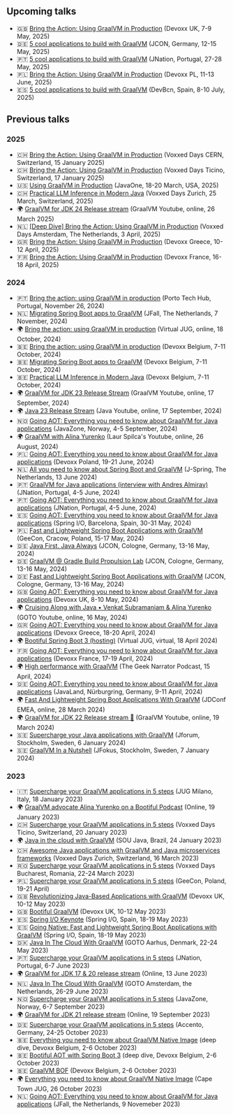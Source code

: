 ## Upcoming talks


* 🇬🇧 [Bring the Action: Using GraalVM in Production](https://www.devoxx.co.uk/) (Devoxx UK, 7-9 May, 2025)
* 🇩🇪 [5 cool applications to build with GraalVM](https://2025.europe.jcon.one/) (JCON, Germany, 12-15 May, 2025)
* 🇵🇹 [5 cool applications to build with GraalVM](https://jnation.pt/) (JNation, Portugal, 27-28 May, 2025)
* 🇵🇱 [Bring the Action: Using GraalVM in Production](https://devoxx.pl/) (Devoxx PL, 11-13 June, 2025)
* 🇪🇸 [5 cool applications to build with GraalVM](https://www.devbcn.com/) (DevBcn, Spain, 8-10 July, 2025)


## Previous talks

### 2025

* 🇨🇭 [Bring the Action: Using GraalVM in Production](https://www.youtube.com/watch?v=lJ6627CD8n4) (Voxxed Days CERN, Switzerland, 15 January 2025)
* 🇨🇭 [Bring the Action: Using GraalVM in Production](https://ticino.voxxeddays.com/) (Voxxed Days Ticino, Switzerland, 17 January 2025)
* 🇺🇸 [Using GraalVM in Production](https://www.oracle.com/javaone/) (JavaOne, 18-20 March, USA, 2025)
* 🇨🇭 [Practical LLM Inference in Modern Java](https://www.youtube.com/watch?v=KooKPWB_ktk) (Voxxed Days Zurich, 25 March, Switzerland, 2025)
* 🌍 [GraalVM for JDK 24 Release stream](https://www.youtube.com/watch?v=_3a0QU2pkrA) (GraalVM Youtube, online, 26 March 2025)
* 🇳🇱 [[Deep Dive] Bring the Action: Using GraalVM in Production](https://www.youtube.com/watch?v=VVUngUrMjAo) (Voxxed Days Amsterdam, The Netherlands, 3 April, 2025)
* 🇬🇷 [Bring the Action: Using GraalVM in Production](https://devoxx.gr/) (Devoxx Greece, 10-12 April, 2025)
* 🇫🇷 [Bring the Action: Using GraalVM in Production](https://www.devoxx.fr/) (Devoxx France, 16-18 April, 2025)

### 2024

* 🇵🇹 [Bring the action: using GraalVM in production](https://portotechhub.com/conference-2024/) (Porto Tech Hub, Portugal, November 26, 2024)
* 🇳🇱 [Migrating Spring Boot apps to GraalVM](https://jfall.nl/) (JFall, The Netherlands, 7 November, 2024)
* 🌍 [Bring the action: using GraalVM in production](https://www.youtube.com/live/3zGERjbzqDE) (Virtual JUG, online, 18 October, 2024)
* 🇧🇪 [Bring the action: using GraalVM in production](https://www.youtube.com/watch?v=axQXBKHSwkM) (Devoxx Belgium, 7-11 October, 2024)
* 🇧🇪 [Migrating Spring Boot apps to GraalVM](https://www.youtube.com/watch?v=yQC6LBSw2zs) (Devoxx Belgium, 7-11 October, 2024)
* 🇧🇪 [Practical LLM Inference in Modern Java](https://www.youtube.com/watch?v=zgAMxC7lzkc) (Devoxx Belgium, 7-11 October, 2024)
* 🌍 [GraalVM for JDK 23 Release Stream](https://www.youtube.com/watch?v=8puMt1gVOr8) (GraalVM Youtube, online, 17 September, 2024)
* 🌍 [Java 23 Release Stream](https://www.youtube.com/watch?v=QG9xKpgwOI4) (Java Youtube, online, 17 September, 2024)
* 🇳🇴 [Going AOT: Everything you need to know about GraalVM for Java applications](https://2024.javazone.no/) (JavaZone, Norway, 4-5 September, 2024)
* 🌍 [GraalVM with Alina Yurenko](https://www.youtube.com/watch?v=nOezda6u-g0) (Laur Spilca's Youtube, online, 26 August, 2024)
* 🇵🇱 [Going AOT: Everything you need to know about GraalVM for Java applications](https://devoxx.pl/) (Devoxx Poland, 19-21 June, 2024)
* 🇳🇱 [All you need to know about Spring Boot and GraalVM](https://jspring.nl/) (J-Spring, The Netherlands, 13 June 2024)
* 🇵🇹 [GraalVM for Java applications (interview with Andres Almiray)](https://www.youtube.com/watch?v=jHswmuUzmmI) (JNation, Portugal, 4-5 June, 2024)
* 🇵🇹 [Going AOT: Everything you need to know about GraalVM for Java applications](https://jnation.pt/) (JNation, Portugal, 4-5 June, 2024)
* 🇪🇸 [Going AOT: Everything you need to know about GraalVM for Java applications](https://www.youtube.com/watch?v=YclrKfEUHrI) (Spring I/O, Barcelona, Spain, 30-31 May, 2024)
* 🇵🇱 [Fast and Lightweight Spring Boot Applications with GraalVM](https://2024.geecon.org/speakers/info.html?id=888) (GeeCon, Cracow, Poland, 15-17 May, 2024)
* 🇩🇪 [Java First. Java Always](https://2024.europe.jcon.one/) (JCON, Cologne, Germany, 13-16 May, 2024)
* 🇩🇪 [GraalVM @ Gradle Build Propulsion Lab](https://x.com/i/broadcasts/1ypJdkBZAqvGW) (JCON, Cologne, Germany, 13-16 May, 2024)
* 🇩🇪 [Fast and Lightweight Spring Boot Applications with GraalVM](https://www.youtube.com/watch?v=cO3DcwEbKoY) (JCON, Cologne, Germany, 13-16 May, 2024)
* 🇬🇧 [Going AOT: Everything you need to know about GraalVM for Java applications](https://www.youtube.com/watch?v=t4Hwra4t83w) (Devoxx UK, 8-10 May, 2024)
* 🌍 [Cruising Along with Java • Venkat Subramaniam & Alina Yurenko](https://www.youtube.com/watch?v=5mudzKW0tFI) (GOTO Youtube, online, 16 May, 2024)
* 🇬🇷 [Going AOT: Everything you need to know about GraalVM for Java applications](https://www.devoxx.fr/schedule/talk/?id=21862) (Devoxx Greece, 18-20 April, 2024)
* 🌍 [Bootiful Spring Boot 3 (hosting)](https://www.meetup.com/virtualjug/events/299675358/) (Virtual JUG, virtual, 18 April 2024)
* 🇫🇷 [Going AOT: Everything you need to know about GraalVM for Java applications](https://www.youtube.com/watch?v=ukY9Kzu6sc0) (Devoxx France, 17-19 April, 2024)
* 🌍 [High performance with GraalVM](https://www.youtube.com/watch?v=0272oxUbmgc) (The Geek Narrator Podcast, 15 April, 2024)
* 🇩🇪 [Going AOT: Everything you need to know about GraalVM for Java applications](https://my.doag.org/events/javaland/2024/agenda/#eventDay.1712613600) (JavaLand, Nürburgring, Germany, 9-11 April, 2024)
* 🌍 [Fast And Lightweight Spring Boot Applications With GraalVM](https://jdconf.com/agenda.html#alinay-session) (JDConf EMEA, online, 28 March 2024)
* 🌍 [GraalVM for JDK 22 Release stream 🚀](https://www.youtube.com/watch?v=xRcHlBnljwA) (GraalVM Youtube, online, 19 March 2024)
* 🇸🇪 [Supercharge your Java applications with GraalVM](https://jforum.confetti.events/jforum-118-meetup) (Jforum, Stockholm, Sweden, 6 January 2024)
* 🇸🇪 [GraalVM In a Nutshell](https://www.youtube.com/watch?v=R9m_HpmbquY) (JFokus, Stockholm, Sweden, 7 January 2024)

### 2023

* 🇮🇹 [Supercharge your GraalVM applications in 5 steps](https://www.youtube.com/watch?v=ujTAEU9vM90) (JUG Milano, Italy, 18 January 2023)
* 🌍 [GraalVM advocate Alina Yurenko on a Bootiful Podcast](https://bootifulpodcast.podbean.com/e/graalvm-advocate-alina-yurenko-on-a-bootiful-podcast/) (Online, 19 January 2023)
* 🇨🇭 [Supercharge your GraalVM applications in 5 steps](https://voxxeddays.com/ticino/talk-details/?id=6362) (Voxxed Days Ticino, Switzerland, 20 January 2023)
* 🌍 [Java in the cloud with GraalVM](https://www.youtube.com/watch?v=cBrG_zowokY&t=3670s) (SOU Java, Brazil, 24 January 2023)
* 🇨🇭 [Awesome Java applications with GraalVM and Java microservices frameworks](https://www.youtube.com/watch?v=7OKc7Eyuins) (Voxxed Days Zurich, Switzerland, 16 March 2023)
* 🇷🇴 [Supercharge your GraalVM applications in 5 steps](https://romania.voxxeddays.com/supercharge-your-native-image-applications/) (Voxxed Days Bucharest, Romania, 22-24 March 2023)
* 🇵🇱 [Supercharge your GraalVM applications in 5 steps](https://www.youtube.com/watch?v=GqzeHctH9Rg) (GeeCon, Poland, 19-21 April)
* 🇬🇧 [Revolutionizing Java-Based Applications with GraalVM](https://www.youtube.com/watch?v=Az_Soo7LYIQ) (Devoxx UK, 10-12 May 2023)
* 🇬🇧 [Bootiful GraalVM](https://www.youtube.com/watch?v=3OBhk1c0GBs) (Devoxx UK, 10-12 May 2023)
* 🇪🇸 [Spring I/O Keynote](https://youtu.be/IgmeFeTU1a4?t=1227) (Spring I/O, Spain, 18-19 May 2023)
* 🇪🇸 [Going Native: Fast and Lightweight Spring Boot Applications with GraalVM](https://www.youtube.com/watch?v=8umoZWj6UcU) (Spring I/O, Spain, 18-19 May 2023)
* 🇩🇰 [Java In The Cloud With GraalVM](https://www.youtube.com/watch?v=cT-nq3Ghv2E) (GOTO Aarhus, Denmark, 22-24 May 2023)
* 🇵🇹 [Supercharge your GraalVM applications in 5 steps](https://jnation.pt/speakers/) (JNation, Portugal, 6-7 June 2023)
* 🌍 [GraalVM for JDK 17 & 20 release stream](https://www.youtube.com/watch?v=lWhEg-6DqM0) (Online, 13 June 2023)
* 🇳🇱 [Java In The Cloud With GraalVM](https://gotoams.nl/2023/sessions/2492/java-in-the-cloud-with-graalvm) (GOTO Amsterdam, the Netherlands, 26-29 June 2023)
* 🇳🇴 [Supercharge your GraalVM applications in 5 steps](https://2023.javazone.no/program) (JavaZone, Norway, 6-7 September 2023)
* 🌍 [GraalVM for JDK 21 release stream](https://www.youtube.com/watch?v=L2xtYwFRAPo) (Online, 19 September 2023)
* 🇩🇪 [Supercharge your GraalVM applications in 5 steps](https://2023.accento.dev/talks/) (Accento, Germany, 24-25 October 2023)
* 🇧🇪 [Everything you need to know about GraalVM Native Image](https://www.youtube.com/watch?v=QMwtJojhzl8) (deep dive, Devoxx Belgium, 2-6 October 2023)
* 🇧🇪 [Bootiful AOT with Spring Boot 3](https://www.youtube.com/watch?v=M-7r35sttQI) (deep dive, Devoxx Belgium, 2-6 October 2023)
* 🇧🇪 [GraalVM BOF](https://devoxx.be/talk/?id=42006) (Devoxx Belgium, 2-6 October 2023)
* 🌍 [Everything you need to know about GraalVM Native Image](https://www.slideshare.net/alinayurenko/everything-you-need-to-know-about-graalvm-native-image) (Cape Town JUG, 26 October 2023)
* 🇳🇱 [Going AOT: Everything you need to know about GraalVM for Java applications](https://jfall.nl/timetable/) (JFall, the Netherlands, 9 Novemeber 2023)
